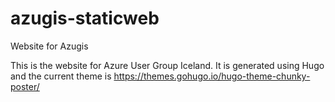 # azugis-staticweb
Website for Azugis

This is the website for Azure User Group Iceland. It is generated using Hugo and the current theme
is https://themes.gohugo.io/hugo-theme-chunky-poster/

